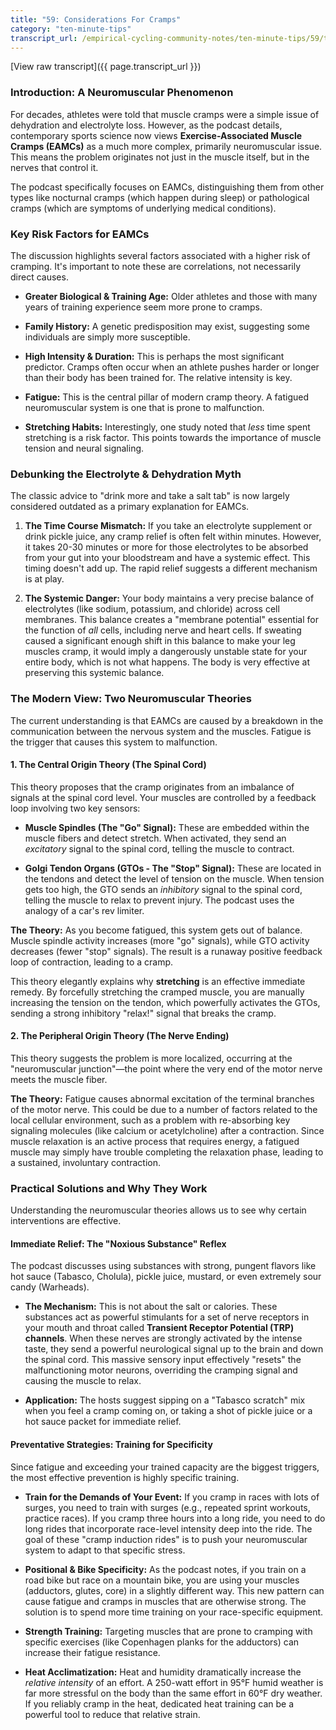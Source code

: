```yaml
---
title: "59: Considerations For Cramps"
category: "ten-minute-tips"
transcript_url: /empirical-cycling-community-notes/ten-minute-tips/59/tmt59 cramps (transcribed on 07-Aug-2025 11-09-52).txt
---
```


[View raw transcript]({{ page.transcript_url }})

### Introduction: A Neuromuscular Phenomenon

For decades, athletes were told that muscle cramps were a simple issue of dehydration and electrolyte loss. However, as the podcast details, contemporary sports science now views **Exercise-Associated Muscle Cramps (EAMCs)** as a much more complex, primarily neuromuscular issue. This means the problem originates not just in the muscle itself, but in the nerves that control it.

The podcast specifically focuses on EAMCs, distinguishing them from other types like nocturnal cramps (which happen during sleep) or pathological cramps (which are symptoms of underlying medical conditions).

### Key Risk Factors for EAMCs

The discussion highlights several factors associated with a higher risk of cramping. It's important to note these are correlations, not necessarily direct causes.

-   **Greater Biological & Training Age:** Older athletes and those with many years of training experience seem more prone to cramps.
    
-   **Family History:** A genetic predisposition may exist, suggesting some individuals are simply more susceptible.
    
-   **High Intensity & Duration:** This is perhaps the most significant predictor. Cramps often occur when an athlete pushes harder or longer than their body has been trained for. The relative intensity is key.
    
-   **Fatigue:** This is the central pillar of modern cramp theory. A fatigued neuromuscular system is one that is prone to malfunction.
    
-   **Stretching Habits:** Interestingly, one study noted that _less_ time spent stretching is a risk factor. This points towards the importance of muscle tension and neural signaling.
    

### Debunking the Electrolyte & Dehydration Myth

The classic advice to "drink more and take a salt tab" is now largely considered outdated as a primary explanation for EAMCs.

1.  **The Time Course Mismatch:** If you take an electrolyte supplement or drink pickle juice, any cramp relief is often felt within minutes. However, it takes 20-30 minutes or more for those electrolytes to be absorbed from your gut into your bloodstream and have a systemic effect. This timing doesn't add up. The rapid relief suggests a different mechanism is at play.
    
2.  **The Systemic Danger:** Your body maintains a very precise balance of electrolytes (like sodium, potassium, and chloride) across cell membranes. This balance creates a "membrane potential" essential for the function of _all_ cells, including nerve and heart cells. If sweating caused a significant enough shift in this balance to make your leg muscles cramp, it would imply a dangerously unstable state for your entire body, which is not what happens. The body is very effective at preserving this systemic balance.
    

### The Modern View: Two Neuromuscular Theories

The current understanding is that EAMCs are caused by a breakdown in the communication between the nervous system and the muscles. Fatigue is the trigger that causes this system to malfunction.

#### 1. The Central Origin Theory (The Spinal Cord)

This theory proposes that the cramp originates from an imbalance of signals at the spinal cord level. Your muscles are controlled by a feedback loop involving two key sensors:

-   **Muscle Spindles (The "Go" Signal):** These are embedded within the muscle fibers and detect stretch. When activated, they send an _excitatory_ signal to the spinal cord, telling the muscle to contract.
    
-   **Golgi Tendon Organs (GTOs - The "Stop" Signal):** These are located in the tendons and detect the level of tension on the muscle. When tension gets too high, the GTO sends an _inhibitory_ signal to the spinal cord, telling the muscle to relax to prevent injury. The podcast uses the analogy of a car's rev limiter.
    

**The Theory:** As you become fatigued, this system gets out of balance. Muscle spindle activity increases (more "go" signals), while GTO activity decreases (fewer "stop" signals). The result is a runaway positive feedback loop of contraction, leading to a cramp.

This theory elegantly explains why **stretching** is an effective immediate remedy. By forcefully stretching the cramped muscle, you are manually increasing the tension on the tendon, which powerfully activates the GTOs, sending a strong inhibitory "relax!" signal that breaks the cramp.

#### 2. The Peripheral Origin Theory (The Nerve Ending)

This theory suggests the problem is more localized, occurring at the "neuromuscular junction"—the point where the very end of the motor nerve meets the muscle fiber.

**The Theory:** Fatigue causes abnormal excitation of the terminal branches of the motor nerve. This could be due to a number of factors related to the local cellular environment, such as a problem with re-absorbing key signaling molecules (like calcium or acetylcholine) after a contraction. Since muscle relaxation is an active process that requires energy, a fatigued muscle may simply have trouble completing the relaxation phase, leading to a sustained, involuntary contraction.

### Practical Solutions and Why They Work

Understanding the neuromuscular theories allows us to see why certain interventions are effective.

#### Immediate Relief: The "Noxious Substance" Reflex

The podcast discusses using substances with strong, pungent flavors like hot sauce (Tabasco, Cholula), pickle juice, mustard, or even extremely sour candy (Warheads).

-   **The Mechanism:** This is not about the salt or calories. These substances act as powerful stimulants for a set of nerve receptors in your mouth and throat called **Transient Receptor Potential (TRP) channels**. When these nerves are strongly activated by the intense taste, they send a powerful neurological signal up to the brain and down the spinal cord. This massive sensory input effectively "resets" the malfunctioning motor neurons, overriding the cramping signal and causing the muscle to relax.
    
-   **Application:** The hosts suggest sipping on a "Tabasco scratch" mix when you feel a cramp coming on, or taking a shot of pickle juice or a hot sauce packet for immediate relief.
    

#### Preventative Strategies: Training for Specificity

Since fatigue and exceeding your trained capacity are the biggest triggers, the most effective prevention is highly specific training.

-   **Train for the Demands of Your Event:** If you cramp in races with lots of surges, you need to train with surges (e.g., repeated sprint workouts, practice races). If you cramp three hours into a long ride, you need to do long rides that incorporate race-level intensity deep into the ride. The goal of these "cramp induction rides" is to push your neuromuscular system to adapt to that specific stress.
    
-   **Positional & Bike Specificity:** As the podcast notes, if you train on a road bike but race on a mountain bike, you are using your muscles (adductors, glutes, core) in a slightly different way. This new pattern can cause fatigue and cramps in muscles that are otherwise strong. The solution is to spend more time training on your race-specific equipment.
    
-   **Strength Training:** Targeting muscles that are prone to cramping with specific exercises (like Copenhagen planks for the adductors) can increase their fatigue resistance.
    
-   **Heat Acclimatization:** Heat and humidity dramatically increase the _relative intensity_ of an effort. A 250-watt effort in 95°F humid weather is far more stressful on the body than the same effort in 60°F dry weather. If you reliably cramp in the heat, dedicated heat training can be a powerful tool to reduce that relative strain.